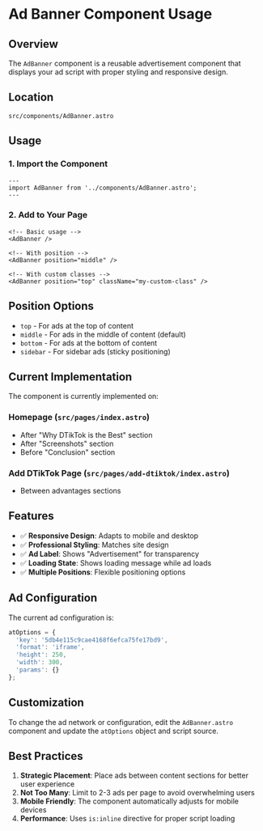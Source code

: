 # Ad Banner Component Usage

## Overview
The `AdBanner` component is a reusable advertisement component that displays your ad script with proper styling and responsive design.

## Location
`src/components/AdBanner.astro`

## Usage

### 1. Import the Component
```astro
---
import AdBanner from '../components/AdBanner.astro';
---
```

### 2. Add to Your Page
```astro
<!-- Basic usage -->
<AdBanner />

<!-- With position -->
<AdBanner position="middle" />

<!-- With custom classes -->
<AdBanner position="top" className="my-custom-class" />
```

## Position Options
- `top` - For ads at the top of content
- `middle` - For ads in the middle of content (default)
- `bottom` - For ads at the bottom of content
- `sidebar` - For sidebar ads (sticky positioning)

## Current Implementation
The component is currently implemented on:

### Homepage (`src/pages/index.astro`)
- After "Why DTikTok is the Best" section
- After "Screenshots" section  
- Before "Conclusion" section

### Add DTikTok Page (`src/pages/add-dtiktok/index.astro`)
- Between advantages sections

## Features
- ✅ **Responsive Design**: Adapts to mobile and desktop
- ✅ **Professional Styling**: Matches site design
- ✅ **Ad Label**: Shows "Advertisement" for transparency
- ✅ **Loading State**: Shows loading message while ad loads
- ✅ **Multiple Positions**: Flexible positioning options

## Ad Configuration
The current ad configuration is:
```javascript
atOptions = {
  'key': '5db4e115c9cae4168f6efca75fe17bd9',
  'format': 'iframe',
  'height': 250,
  'width': 300,
  'params': {}
};
```

## Customization
To change the ad network or configuration, edit the `AdBanner.astro` component and update the `atOptions` object and script source.

## Best Practices
1. **Strategic Placement**: Place ads between content sections for better user experience
2. **Not Too Many**: Limit to 2-3 ads per page to avoid overwhelming users
3. **Mobile Friendly**: The component automatically adjusts for mobile devices
4. **Performance**: Uses `is:inline` directive for proper script loading 